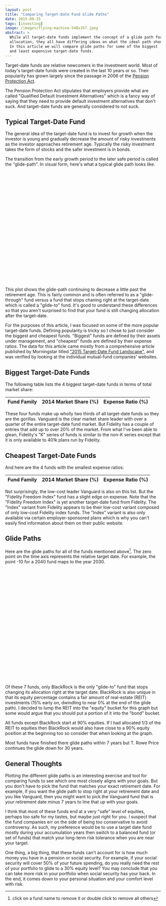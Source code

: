 ```yaml
---
layout: post
title: "Comparing Target-Date Fund Glide Paths"
date: 2015-09-25
tags: [investing]
image: /images/flying-machine-548x357.jpeg
abstract: >
  While all target-date funds implement the concept of a glide path for asset
  allocation, they all have differing ideas on what the ideal path should be.
  In this article we will compare glide paths for some of the biggest
  and least expensive target-date funds.
---
```


Target-date funds are relative newcomers in the investment world.  Most of today's
target-date funds were created in the last 10 years or so.  Their popularity has
grown largely since the passage in 2006 of the [Pension Protection Act](https://en.wikipedia.org/wiki/Pension_Protection_Act_of_2006).

The Pension Protection Act stipulates that employers provide what are called
"Qualified Default Investment Alternatives" which is a fancy way of saying that
they need to provide default investment alternatives that don't suck.
And target-date funds are generally considered to not suck.

## Typical Target-Date Fund

The general idea of the target-date fund is to invest for growth when the investor
is young and gradually decrease the amount of risky investments as the investor
approaches retirement age.  Typically the risky investment takes the form of
stocks and the safer investment is in bonds.

The transition from the early growth period to the later safe period is called
the "glide-path".  In visual form, here's what a typical glide path looks like.

<div id="example">
    <svg></svg>
</div>

This plot shows the glide-path continuing to decrease a little past the retirement
age. This is fairly common and is often referred to as a "glide-through" fund
versus a fund that stops chaning right at the target-date which is called a "glide-to"
fund.  It's good to understand these differences so that you aren't surprised to
find that your fund is still changing allocation after the target-date.

For the purposes of this article, I was focused on some of the
more popular target-date funds.  Defining popularity is tricky so I chose to just
consider the biggest and cheapest funds.  "Biggest" funds are defined by their
assets under management, and "cheapest" funds are defined by their expense ratios.
The data for this article came mostly from a comprehensive article published by
Morningstar titled ["2015 Target-Date Fund Landscape"](http://corporate1.morningstar.com/ResearchArticle.aspx?documentId=705998), and was verified by looking
at the individual mutual-fund companies' websites.

## Biggest Target-Date Funds

The following table lists the 4 biggest target-date funds in terms of total market share:

<table id="funds-by-share">
  <thead>
    <tr><th>Fund Family</th><th>2014 Market Share (%)</th><th>Expense Ratio (%)</th></tr>
  </thead>
  <tbody/>
</table>

These four funds make up wholly two thirds of all target-date funds so they are the gorillas.
Vanguard is the clear market share leader with over a quarter of the entire target-date fund market.
But Fidelity has a couple of entries that add up to over 20% of the market.  From what I've been
able to glean, Fidelity's "K" series of funds is similar to the non-K series except
that it is only available to 401k plans run by Fidelity.

## Cheapest Target-Date Funds

And here are the 4 funds with the smallest expense ratios:

<table id="funds-by-expense">
  <thead>
    <tr><th>Fund Family</th><th>2014 Market Share (%)</th><th>Expense Ratio (%)</th></tr>
  </thead>
  <tbody/>
</table>

Not surprisingly, the low-cost leader Vanguard is also on this list.
But the "Fidelity Freedom Index" fund has a slight edge on expense.
Note that the "Fidelity Freedom Index" is yet another target-date fund
from Fidelity.  The "Index" variant from Fidelity appears to be their low-cost variant
composed of only low-cost Fidelity index funds.  The "Index" variant is also only
available via certain employer-sponsored plans which is why you can't easily
find information about them on their public website.

## Glide Paths

Here are the glide paths for all of the funds mentioned above[^1].  The zero point
on the time axis represents the relative target date.  For example, the point
-10 for a 2040 fund maps to the year 2030.

<div id="chart">
    <svg></svg>
</div>

Of these 7 funds, only BlackRock is the only "glide-to" fund that stops changing its
allocation right at the target date.  BlackRock is also unique in that its equity
percentage contains a fair amount of real-estate (REIT) investments (15% early on,
dwindling to near 0% at the end of the glide path).
I decided to lump the REIT into the "equity" bucket for this graph
but some would argue that you should put a portion of it into the "bond" bucket.

All funds except BlackRock start at 90% equities.  If I had allocated 1/3 of the REIT
to equities then BlackRock would also have close to a 90% equity position at the
beginning too so consider that when looking at the graph.

Most funds have finished there glide paths within 7 years but T. Rowe Price continues
the glide down for 30 years.

## General Thoughts

Plotting the different glide paths is an interesting exercise and tool for comparing
funds to see which one most closely aligns with your goals.  But you don't have to
pick the fund that matches your exact retirement date.  For example, if you want
the glide path to stop right at your retirement date and you like Vanguard,
then you might want to pick the Vanguard fund that is your retirement date minus
7 years to line that up with your goals.

I think that most of these funds end at a very "safe" level of equities, perhaps too
safe for my tastes, but maybe just right for you.  I suspect that the fund companies
err on the side of being too conservative to avoid controversy.
As such, my preference would be to use a target date fund mostly during your
accumulation years then switch to a balanced fund (or set of funds) that match
your long-term risk tolerance when you are near your target.

One thing, a big thing, that these funds can't account for is how much money
you have in a pension or social security.  For example, if your social security
will cover 50% of your future spending, do you really need the rest of your
portfolio to glide to a 30% equity level?  You may conclude that you can take
more risk in your portfolio when social security has your back.
In the end, it comes down to your personal situation and your comfort level with risk.

[^1]: click on a fund name to remove it or double click to remove all others

<style>
  #example {
    clear: both;
  }
  #example, svg {
    height: 360px;
  }

  #chart {
    clear: both;
  }
  #chart, svg {
    height: 360px;
  }
</style>

<script>
  var exampleData = [
    {
      name: 'Accumulation',
      glide: [[-40,90], [-25,90]],
      color: '#a02020'
    },
    {
      name: 'Glide Path',
      glide: [[-25,90], [0,40]],
      color: '#2020aa'
    },
    {
      name: 'Preservation',
      glide: [[0,40], [5,30], [30,30]],
      color: '#20a020'
    }
  ];

  var allData = [
    {
      name: 'Fidelity Freedom',
      glide: [90, 90, 90, 90, 90, 80, 65, 59, 52, 43, 34, 24, 24, 24, 24],
      expense: 0.71,
      share: 9.3,
      color: '#887722',
      url: 'https://www.fidelity.com/mutual-funds/asset-allocation-funds/freedom-funds/overview'
    },
    {
      name: 'Fidelity Freedom K',
      glide: [90, 90, 90, 90, 90, 80, 65, 59, 52, 43, 34, 24, 24, 24, 24],
      expense: 0.61,
      share: 12.8,
      color: '#dd6633',
      url: 'https://www.fidelity.com/mutual-funds/asset-allocation-funds/freedom-funds/overview'
    },
    {
      name: 'Fidelity Freedom Index',
      glide: [90, 90, 90, 90, 90, 80, 65, 58, 52, 43, 33, 24, 24, 24, 24],
      expense: 0.16,
      share: 1.7,
      color: '#408800',
      url: 'https://www.fidelity.com/mutual-funds/asset-allocation-funds/freedom-funds/overview'
    },
    {
      name: 'T. Rowe Price Retirement',
      glide: [90, 90, 90, 90, 85, 78, 71, 64, 54, 45, 40, 35, 31, 27, 20],
      expense: 0.78,
      share: 17.3,
      color: '#40a9f0',
      url: 'http://individual.troweprice.com/public/Retail/Mutual-Funds/Target-Date-Funds'
    },
    {
      name: 'TIAA-CREF Lifecycle Index',
      glide: [90, 90, 90, 90, 81, 73, 65, 57, 50, 44, [9,40], 40, 40, 40, 40, 40],
      expense: 0.21,
      share: 0.5,
      color: '#0b7599',
      url: 'https://www.tiaa-cref.org/public/products-services/mutual-funds/lifecycle/index.html'
    },
    {
      name: 'Vanguard Target Retirement',
      glide: [90, 90, 90, 90, 81, 75, 67, 59, 50, 37, [7,30], 30, 30, 30, 30, 30],
      expense: 0.17,
      share: 27.3,
      color: '#96151d',
      url: 'https://investor.vanguard.com/mutual-funds/target-retirement/'
    },
    {
      name: 'BlackRock LifePath Index',
      glide: [98, 98, 93, 90, 85, 75, 64, 59, 40, 40, 40, 40, 40, 40, 40],
      expense: 0.23,
      share: '0.6',
      color: '#000000',
      url: 'http://www.blackrock.com/investing/financial-professionals/defined-contribution/investment-strategies/lifepath-index-portfolios'
    }
  ];

  function newChart(data, selector, interactive) {

    var aChart = nv.models.lineChart()
                  .interactive(interactive)
                  .useInteractiveGuideline(interactive)
                  .showLegend(true)
                  .showYAxis(true)
                  .showXAxis(true);

    aChart.xAxis
        .axisLabel('Years from Target Date')
        .tickFormat(d3.format('r'));

    aChart.yAxis     //Chart y-axis settings
        .axisLabel('Equity Percentage')
        .tickFormat(d3.format('.2p'));

    aChart.yDomain([0, 1]);

    var chartData = fundData(data);

    d3.select(selector)
        .datum(chartData)
        .call(aChart);

    //Update the chart when window resizes.
    nv.utils.windowResize(function() {
      aChart.update();
    });

    return aChart;
  }

  function fundData(data) {
    //Line chart data should be sent as an array of series objects.
    return data.map(function(obj) {
      return {
        values: transformXY(obj.glide),
        key: obj.name,
        color: obj.color
      }
    });
  }

  function transformXY(data) {
    var result = [];
    var year = -40;
    while (data.length > 0) {
      var percent = data.shift();
      if (Array.isArray(percent)) {
        result.push({x: percent[0], y: percent[1]*.01})
      } else {
        result.push({x: year, y: percent*.01})
        year += 5;
      }
    }
    return result;
  }


  nv.addGraph(newChart(exampleData, '#example svg', false));

  allData.sort(function(a,b) { return b.share - a.share; }).slice(0,4).forEach(function(fund) {
    tr = d3.select('#funds-by-share tbody').append('tr')
    tr.append('td').html('<a href="' + fund.url + '">' + fund.name + '</a>');
    tr.append('td').attr("style", "text-align: center").html(fund.share);
    tr.append('td').attr("style", "text-align: center").html(fund.expense);
  });

  allData.sort(function(a,b) { return a.expense - b.expense; }).slice(0,4).forEach(function(fund) {
    tr = d3.select('#funds-by-expense tbody').append('tr')
    tr.append('td').html('<a href="' + fund.url + '">' + fund.name + '</a>');
    tr.append('td').attr("style", "text-align: center").html(fund.share);
    tr.append('td').attr("style", "text-align: center").html(fund.expense);
  });

  nv.addGraph(newChart(allData.sort(function(a, b) {
    return d3.descending(a.expense, b.expense); }), '#chart svg', true));

</script>
